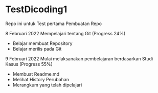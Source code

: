 # TestDicoding1
Repo ini untuk Test pertama Pembuatan Repo

8 Februari 2022
Mempelajari tentang Git (Progress 24%)

* Belajar membuat Repository 
* Belajar merilis pada Git

9 Februari 2022
Mulai melaksanakan pembelajaran berdasarkan Studi Kasus (Progress 55%)

* Membuat Readme.md
* Melihat History Perubahan
* Merangkum yang telah dipelajari


